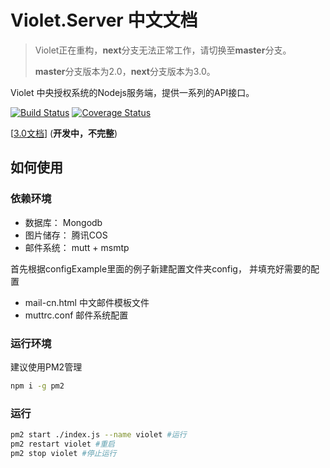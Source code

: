 # Violet.Server 中文文档

> Violet正在重构，**next**分支无法正常工作，请切换至**master**分支。
>
> **master**分支版本为2.0，**next**分支版本为3.0。

Violet 中央授权系统的Nodejs服务端，提供一系列的API接口。

[![Build Status](https://travis-ci.com/XMatrixStudio/Violet.svg?branch=next)](https://travis-ci.com/XMatrixStudio/Violet)
[![Coverage Status](https://coveralls.io/repos/github/XMatrixStudio/Violet/badge.svg?branch=next)](https://coveralls.io/github/XMatrixStudio/Violet?branch=next)

[[3.0文档](https://xmatrix.studio/docs/swagger/?url=https://xmatrix.studio/docs/api/v3-internal.yml)] (**开发中，不完整**)

## 如何使用

### 依赖环境

- 数据库： Mongodb
- 图片储存： 腾讯COS
- 邮件系统： mutt + msmtp

首先根据configExample里面的例子新建配置文件夹config， 并填充好需要的配置

- mail-cn.html 中文邮件模板文件
- muttrc.conf 邮件系统配置

### 运行环境

建议使用PM2管理

```sh
npm i -g pm2
```

### 运行

```sh
pm2 start ./index.js --name violet #运行
pm2 restart violet #重启
pm2 stop violet #停止运行
```

